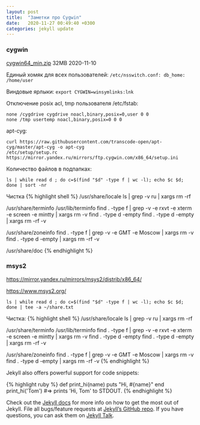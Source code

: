 ```yaml
---
layout: post
title:  "Заметки про Cygwin"
date:   2020-11-27 00:49:40 +0300
categories: jekyll update
---
```


### **cygwin**

[cygwin64_min.zip](https://yadi.sk/d/CQl7n0oO8AjGDg) 32MB 2020-11-10

Единый хомяк для всех пользователей: `/etc/nsswitch.conf: db_home:  /home/user`

Виндовые ярлыки: `export CYGWIN=winsymlinks:lnk`

Отключение posix acl, tmp пользователя /etc/fstab: 
	
	none /cygdrive cygdrive noacl,binary,posix=0,user 0 0
	none /tmp usertemp noacl,binary,posix=0 0 0


apt-cyg:
	
	curl https://raw.githubusercontent.com/transcode-open/apt-cyg/master/apt-cyg -o apt-cyg
	/etc/setup/setup.rc
	https://mirror.yandex.ru/mirrors/ftp.cygwin.com/x86_64/setup.ini

Количество файлов в подпапках:

	ls | while read d ; do c=$(find "$d" -type f | wc -l); echo $c $d; done | sort -nr 

Чистка 
{% highlight shell %}
/usr/share/locale
	ls | grep -v ru | xargs rm -rf

/usr/share/terminfo
/usr/lib/terminfo
	find . -type f | grep -v -e rxvt -e xterm -e screen -e mintty | xargs rm -v
	find . -type d -empty
	find . -type d -empty | xargs rm -rf -v
	
/usr/share/zoneinfo
	find . -type f | grep -v -e GMT -e Moscow | xargs rm -v
	find . -type d -empty | xargs rm -rf -v	
	
/usr/share/doc
{% endhighlight %} 

### **msys2**

<https://mirror.yandex.ru/mirrors/msys2/distrib/x86_64/>

<https://www.msys2.org/>

	ls | while read d ; do c=$(find "$d" -type f | wc -l); echo $c $d; done | tee -a ~/share.txt

Чистка:
{% highlight shell %}
/usr/share/locale
	ls | grep -v ru | xargs rm -rf

/usr/share/terminfo
/usr/lib/terminfo
	find . -type f | grep -v -e rxvt -e xterm -e screen -e mintty | xargs rm -v
	find . -type d -empty
	find . -type d -empty | xargs rm -rf -v

/usr/share/zoneinfo
	find . -type f | grep -v -e GMT -e Moscow | xargs rm -v
	find . -type d -empty | xargs rm -rf -v	
{% endhighlight %} 

Jekyll also offers powerful support for code snippets:

{% highlight ruby %}
def print_hi(name)
  puts "Hi, #{name}"
end
print_hi('Tom')
#=> prints 'Hi, Tom' to STDOUT.
{% endhighlight %}

Check out the [Jekyll docs][jekyll-docs] for more info on how to get the most out of Jekyll. File all bugs/feature requests at [Jekyll’s GitHub repo][jekyll-gh]. If you have questions, you can ask them on [Jekyll Talk][jekyll-talk].

[jekyll-docs]: https://jekyllrb.com/docs/home
[jekyll-gh]:   https://github.com/jekyll/jekyll
[jekyll-talk]: https://talk.jekyllrb.com/
